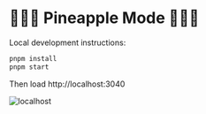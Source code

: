 # 🍍🍍🍍 Pineapple Mode 🍍🍍🍍

Local development instructions:

```bash
pnpm install
pnpm start
```

Then load http://localhost:3040

![localhost](https://user-images.githubusercontent.com/53387/195459925-685a1243-3f2e-4bf8-82a6-1c6db6cf35dc.gif)
